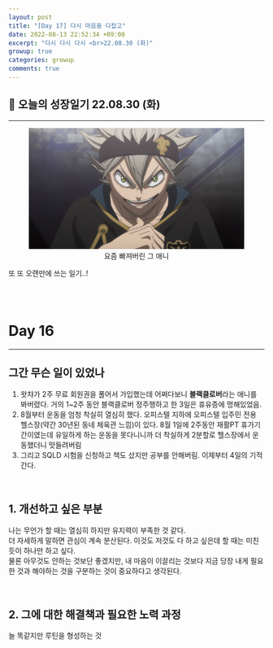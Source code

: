 ```yaml
---
layout: post
title: "[Day 17] 다시 마음을 다잡고"
date: 2022-08-13 22:52:34 +09:00
excerpt: "다시 다시 다시 <br>22.08.30 (화)"
growup: true
categories: growup
comments: true
---
```

## 📒 오늘의 성장일기 22.08.30 (화)
---------------------------

<figure>
    <a href="/assets/img/grow/2022-08-30/astar.png"><img src="/assets/img/grow/2022-08-30/astar.png"></a>    
    <figcaption style="text-align:center">요즘 빠져버린 그 애니</figcaption>
</figure>

또 또 오랜만에 쓰는 일기..!  

<br>
<br>

# Day 16
---
## 그간 무슨 일이 있었나
1. 왓챠가 2주 무료 회원권을 풀어서 가입했는데 어쩌다보니 **블랙클로버**라는 애니를 봐버렸다. 거의 1~2주 동안 블랙클로버 정주행하고 한 3일은 휴유증에 멍해있었음.
2. 8월부터 운동을 엄청 착실히 열심히 했다. 오피스텔 지하에 오피스텔 입주민 전용 헬스장(약간 30년된 동네 체육관 느낌)이 있다. 8월 1일에 2주동안 재활PT 휴가기간이였는데 유일하게 하는 운동을 못다니니까 더 착실하게 2분할로 헬스장에서 운동했더니 맛들려버림
3. 그리고 SQLD 시험을 신청하고 책도 샀지만 공부를 안해버림. 이제부터 4일의 기적 간다.

<br>

## 1. 개선하고 싶은 부분
나는 무언가 할 때는 열심히 하지만 유지력이 부족한 것 같다.  
더 자세하게 말하면 관심이 계속 분산된다. 이것도 저것도 다 하고 싶은데 할 때는 미친듯이 하나만 하고 싶다.  
물론 아무것도 안하는 것보단 좋겠지만, 내 마음이 이끌리는 것보다 지금 당장 내게 필요한 것과 해야하는 것을 구분하는 것이 중요하다고 생각된다.

<br>

## 2. 그에 대한 해결책과 필요한 노력 과정
늘 똑같지만 루틴을 형성하는 것 


<br>

<br>
<br>
<br>

[jekyll-docs]: https://jekyllrb.com/docs/home
[jekyll-gh]:   https://github.com/jekyll/jekyll
[jekyll-talk]: https://talk.jekyllrb.com/
